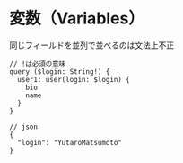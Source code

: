 # 変数（Variables）

同じフィールドを並列で並べるのは文法上不正

```
// !は必須の意味
query ($login: String!) {
  user1: user(login: $login) {
    bio
    name
  }
}

// json
{
  "login": "YutaroMatsumoto"
}

```

